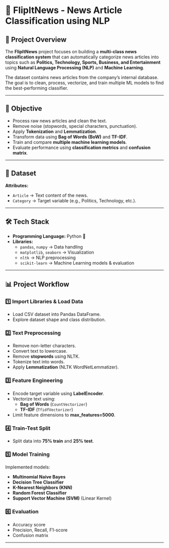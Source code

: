 # 📰 FlipItNews - News Article Classification using NLP

## 📌 Project Overview
The **FlipItNews** project focuses on building a **multi-class news classification system** that can automatically categorize news articles into topics such as **Politics, Technology, Sports, Business, and Entertainment** using **Natural Language Processing (NLP)** and **Machine Learning**.

The dataset contains news articles from the company’s internal database.  
The goal is to clean, process, vectorize, and train multiple ML models to find the best-performing classifier.

---

## 🎯 Objective
- Process raw news articles and clean the text.
- Remove noise (stopwords, special characters, punctuation).
- Apply **Tokenization** and **Lemmatization**.
- Transform data using **Bag of Words (BoW)** and **TF-IDF**.
- Train and compare **multiple machine learning models**.
- Evaluate performance using **classification metrics** and **confusion matrix**.

---

## 📂 Dataset
**Attributes:**
- `Article` → Text content of the news.
- `Category` → Target variable (e.g., Politics, Technology, etc.).

---

## 🛠️ Tech Stack
- **Programming Language:** Python 🐍
- **Libraries:**
  - `pandas`, `numpy` → Data handling
  - `matplotlib`, `seaborn` → Visualization
  - `nltk` → NLP preprocessing
  - `scikit-learn` → Machine Learning models & evaluation

---

## 📊 Project Workflow

### 1️⃣ Import Libraries & Load Data
- Load CSV dataset into Pandas DataFrame.
- Explore dataset shape and class distribution.

### 2️⃣ Text Preprocessing
- Remove non-letter characters.
- Convert text to lowercase.
- Remove **stopwords** using NLTK.
- Tokenize text into words.
- Apply **Lemmatization** (NLTK WordNetLemmatizer).

### 3️⃣ Feature Engineering
- Encode target variable using **LabelEncoder**.
- Vectorize text using:
  - **Bag of Words** (`CountVectorizer`)
  - **TF-IDF** (`TfidfVectorizer`)
- Limit feature dimensions to **max_features=5000**.

### 4️⃣ Train-Test Split
- Split data into **75% train** and **25% test**.

### 5️⃣ Model Training
Implemented models:
- **Multinomial Naive Bayes**
- **Decision Tree Classifier**
- **K-Nearest Neighbors (KNN)**
- **Random Forest Classifier**
- **Support Vector Machine (SVM)** (Linear Kernel)

### 6️⃣ Evaluation
- Accuracy score
- Precision, Recall, F1-score
- Confusion matrix

---


